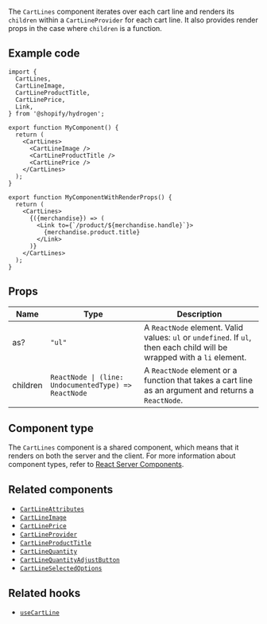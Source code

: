 <!-- This file is generated from source code in the Shopify/hydrogen repo. Edit the files in /packages/hydrogen/src/components/CartLines and run 'yarn generate-docs' at the root of this repo. For more information, refer to https://github.com/Shopify/shopify-dev/blob/master/content/internal/operations/hydrogen-reference-docs.md. -->

The `CartLines` component iterates over each cart line and renders its `children` within
a `CartLineProvider` for each cart line. It also provides render props in the case where `children` is a function.

## Example code

```tsx
import {
  CartLines,
  CartLineImage,
  CartLineProductTitle,
  CartLinePrice,
  Link,
} from '@shopify/hydrogen';

export function MyComponent() {
  return (
    <CartLines>
      <CartLineImage />
      <CartLineProductTitle />
      <CartLinePrice />
    </CartLines>
  );
}

export function MyComponentWithRenderProps() {
  return (
    <CartLines>
      {({merchandise}) => (
        <Link to={`/product/${merchandise.handle}`}>
          {merchandise.product.title}
        </Link>
      )}
    </CartLines>
  );
}
```

## Props

| Name     | Type                                                                | Description                                                                                                             |
| -------- | ------------------------------------------------------------------- | ----------------------------------------------------------------------------------------------------------------------- |
| as?      | <code>"ul"</code>                                                   | A `ReactNode` element. Valid values: `ul` or `undefined`. If `ul`, then each child will be wrapped with a `li` element. |
| children | <code>ReactNode &#124; (line: UndocumentedType) => ReactNode</code> | A `ReactNode` element or a function that takes a cart line as an argument and returns a `ReactNode`.                    |

## Component type

The `CartLines` component is a shared component, which means that it renders on both the server and the client. For more information about component types, refer to [React Server Components](/custom-storefronts/hydrogen/framework/react-server-components).

## Related components

- [`CartLineAttributes`](/api/hydrogen/components/cart/cartlineattributes)
- [`CartLineImage`](/api/hydrogen/components/cart/cartlineimage)
- [`CartLinePrice`](/api/hydrogen/components/cart/cartlineprice)
- [`CartLineProvider`](/api/hydrogen/components/cart/cartlineprovider)
- [`CartLineProductTitle`](/api/hydrogen/components/cart/cartlineproducttitle)
- [`CartLineQuantity`](/api/hydrogen/components/cart/cartlinequantity)
- [`CartLineQuantityAdjustButton`](/api/hydrogen/components/cart/cartlinequantityadjustbutton)
- [`CartLineSelectedOptions`](/api/hydrogen/components/cart/cartlineselectedoptions)

## Related hooks

- [`useCartLine`](/api/hydrogen/hooks/cart/usecart)
